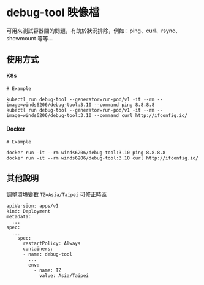 # debug-tool 映像檔

可用來測試容器間的問題，有助於狀況排除，例如：ping、curl、rsync、showmount 等等...

## 使用方式

#### K8s
```
# Example

kubectl run debug-tool --generator=run-pod/v1 -it --rm --image=winds6206/debug-tool:3.10 --command ping 8.8.8.8
kubectl run debug-tool --generator=run-pod/v1 -it --rm --image=winds6206/debug-tool:3.10 --command curl http://ifconfig.io/
```

#### Docker
```
# Example

docker run -it --rm winds6206/debug-tool:3.10 ping 8.8.8.8
docker run -it --rm winds6206/debug-tool:3.10 curl http://ifconfig.io/
```

## 其他說明

調整環境變數 `TZ=Asia/Taipei` 可修正時區

```
apiVersion: apps/v1
kind: Deployment
metadata:
  ...
spec:
  ...
    spec:
      restartPolicy: Always
      containers:
      - name: debug-tool
        ...
        env:
          - name: TZ
            value: Asia/Taipei
```
